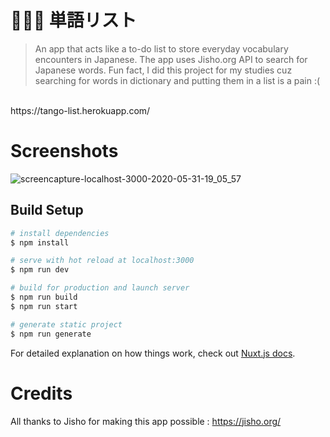 # 📝🇯🇵 単語リスト

> An app that acts like a to-do list to store everyday vocabulary encounters in Japanese. The app uses Jisho.org API to search for Japanese words. Fun fact, I did this project for my studies cuz searching for words in dictionary and putting them in a list is a pain :(
<br />
https://tango-list.herokuapp.com/

# Screenshots
![screencapture-localhost-3000-2020-05-31-19_05_57](https://user-images.githubusercontent.com/25546711/83350924-2294d580-a372-11ea-82c7-ba9e71c9cb80.png)

## Build Setup

```bash
# install dependencies
$ npm install

# serve with hot reload at localhost:3000
$ npm run dev

# build for production and launch server
$ npm run build
$ npm run start

# generate static project
$ npm run generate
```

For detailed explanation on how things work, check out [Nuxt.js docs](https://nuxtjs.org).

# Credits
All thanks to Jisho for making this app possible : https://jisho.org/
